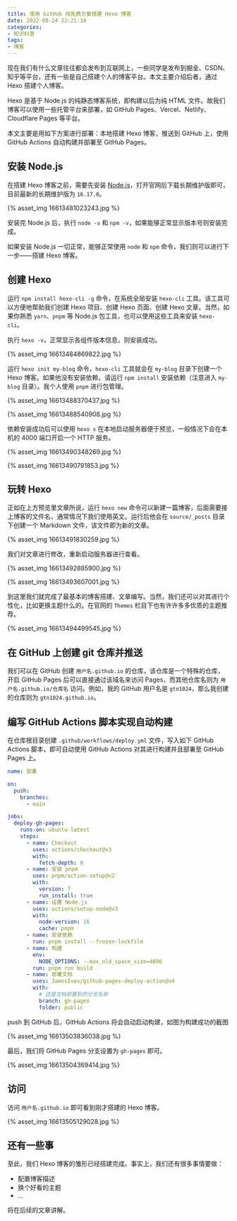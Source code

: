 ```yaml
---
title: 使用 GitHub 纯免费方案搭建 Hexo 博客
date: 2022-08-24 22:21:18
categories:
- 知识科普
tags:
- 博客
---
```


现在我们有什么文章往往都会发布到互联网上，一些同学是发布到掘金、CSDN、知乎等平台，还有一些是自己搭建个人的博客平台。本文主要介绍后者，通过 Hexo 搭建个人博客。

Hexo 是基于 Node.js 的纯静态博客系统，即构建以后为纯 HTML 文件。故我们博客可以使用一些托管平台来部署，如 GitHub Pages、Vercel、Netlify、Cloudflare Pages 等平台。

本文主要是用如下方案进行部署：本地搭建 Hexo 博客，推送到 GitHub 上，使用 GitHub Actions 自动构建并部署至 GitHub Pages。

## 安装 Node.js

在搭建 Hexo 博客之前，需要先安装 [Node.js](https://nodejs.org/zh-cn/)，打开官网后下载长期维护版即可，目前最新的长期维护版为 `16.17.0`。

{% asset_img 16613481023243.jpg %}

安装完 Node.js 后，执行 `node -v` 和 `npm -v`，如果能够正常显示版本号则安装完成。

如果安装 Node.js 一切正常，能够正常使用 `node` 和 `npm` 命令，我们则可以进行下一步——搭建 Hexo 博客。

## 创建 Hexo

运行 `npm install hexo-cli -g` 命令，在系统全局安装 `hexo-cli` 工具。该工具可以方便地帮助我们创建 Hexo 项目、创建 Hexo 页面、创建 Hexo 文章。当然，如果你熟悉 `yarn`、`pnpm` 等 Node.js 包工具，也可以使用这些工具来安装 `hexo-cli`。

执行 `hexo -v`，正常显示各组件版本信息，则安装成功。

{% asset_img 16613484869822.jpg %}

运行 `hexo init my-blog` 命令，`hexo-cli` 工具就会在 `my-blog` 目录下创建一个 Hexo 博客。如果他没有安装依赖，请运行 `npm install` 安装依赖（注意进入 `my-blog` 目录）。我个人使用 `pnpm` 进行包管理。

{% asset_img 16613488370437.jpg %}

{% asset_img 16613488540908.jpg %}

依赖安装成功后可以使用 `hexo s` 在本地启动服务器便于预览，一般情况下会在本机的 4000 端口开启一个 HTTP 服务。

{% asset_img 16613490348269.jpg %}

{% asset_img 16613490791853.jpg %}

## 玩转 Hexo

正如在上方预览里文章所说，运行 `hexo new` 命令可以新建一篇博客，后面需要接上博客的文件名，通常情况下我们使用英文。运行后他会在 `source/_posts` 目录下创建一个 Markdown 文件，该文件即为新的文章。

{% asset_img 16613491830259.jpg %}

我们对文章进行修改，重新启动服务器进行查看。

{% asset_img 16613492885900.jpg %}

{% asset_img 16613493607001.jpg %}

到这里我们就完成了最基本的博客搭建、文章编写。当然，我们还可以对其进行个性化，比如更换主题什么的。在官网的 `Themes` 栏目下也有许许多多优质的主题推荐。

{% asset_img 16613494499545.jpg %}

## 在 GitHub 上创建 git 仓库并推送

我们可以在 GitHub 创建 `用户名.github.io` 的仓库，该仓库是一个特殊的仓库，开启 GitHub Pages 后可以直接通过该域名来访问 Pages，而其他仓库名则为 `用户名.github.io/仓库名` 访问。例如，我的 GitHub 用户名是 `gtn1024`，那么我创建的仓库则为 `gtn1024.github.io`。

## 编写 GitHub Actions 脚本实现自动构建

在仓库根目录创建 `.github/workflows/deploy.yml` 文件，写入如下 GitHub Actions 脚本，即可自动使用 GitHub Actions 对其进行构建并且部署至 GitHub Pages 上。

```yaml
name: 部署

on:
  push:
    branches:
      - main

jobs:
  deploy-gh-pages:
    runs-on: ubuntu-latest
    steps:
      - name: Checkout
        uses: actions/checkout@v3
        with:
          fetch-depth: 0
      - name: 安装 pnpm
        uses: pnpm/action-setup@v2
        with:
          version: 7
          run_install: true
      - name: 设置 Node.js
        uses: actions/setup-node@v3
        with:
          node-version: 16
          cache: pnpm
      - name: 安装依赖
        run: pnpm install --frozen-lockfile
      - name: 构建
        env:
          NODE_OPTIONS: --max_old_space_size=4096
        run: pnpm run build
      - name: 部署文档
        uses: JamesIves/github-pages-deploy-action@v4
        with:
          # 这是文档部署到的分支名称
          branch: gh-pages
          folder: public
```

push 到 GitHub 后，GitHub Actions 将会自动启动构建，如图为构建成功的截图

{% asset_img 16613503836038.jpg %}

最后，我们将 GitHub Pages 分支设置为 `gh-pages` 即可。

{% asset_img 16613504369414.jpg %}

## 访问

访问 `用户名.github.io` 即可看到刚才搭建的 Hexo 博客。

{% asset_img 16613505129028.jpg %}

## 还有一些事

至此，我们 Hexo 博客的雏形已经搭建完成。事实上，我们还有很多事情要做：

- 配置博客描述
- 换个好看的主题
- ...

将在后续的文章讲解。
